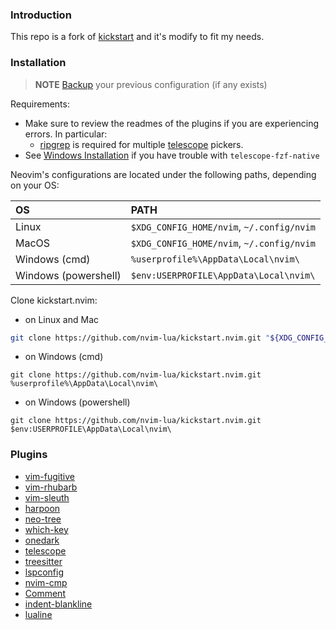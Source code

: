 ### Introduction

This repo is a fork of [kickstart](https://github.com/nvim-lua/kickstart.nvim.git) and it's modify to fit my needs.

### Installation

> **NOTE** 
> [Backup](#FAQ) your previous configuration (if any exists)

Requirements:
* Make sure to review the readmes of the plugins if you are experiencing errors. In particular:
  * [ripgrep](https://github.com/BurntSushi/ripgrep#installation) is required for multiple [telescope](https://github.com/nvim-telescope/telescope.nvim#suggested-dependencies) pickers.
* See [Windows Installation](#Windows-Installation) if you have trouble with `telescope-fzf-native`

Neovim's configurations are located under the following paths, depending on your OS:

| OS | PATH |
| :- | :--- |
| Linux | `$XDG_CONFIG_HOME/nvim`, `~/.config/nvim` |
| MacOS | `$XDG_CONFIG_HOME/nvim`, `~/.config/nvim` |
| Windows (cmd)| `%userprofile%\AppData\Local\nvim\` |
| Windows (powershell)| `$env:USERPROFILE\AppData\Local\nvim\` |

Clone kickstart.nvim:

- on Linux and Mac
```sh
git clone https://github.com/nvim-lua/kickstart.nvim.git "${XDG_CONFIG_HOME:-$HOME/.config}"/nvim
```

- on Windows (cmd)
```
git clone https://github.com/nvim-lua/kickstart.nvim.git %userprofile%\AppData\Local\nvim\ 
```

- on Windows (powershell)
```
git clone https://github.com/nvim-lua/kickstart.nvim.git $env:USERPROFILE\AppData\Local\nvim\ 
```
### Plugins

* [vim-fugitive](https://github.com/tpope/vim-fugitive.git)
* [vim-rhubarb](https://github.com/tpope/vim-rhubarb.git)
* [vim-sleuth](https://github.com/tpope/vim-sleuth.git)
* [harpoon](https://github.com/ThePrimeagen/harpoon.git)
* [neo-tree](https://github.com/nvim-neo-tree/neo-tree.nvim.git)
* [which-key](https://github.com/folke/which-key.nvim.git)
* [onedark](https://github.com/navarasu/onedark.nvim.git)
* [telescope](https://github.com/nvim-telescope/telescope.nvim.git)
* [treesitter](https://github.com/nvim-treesitter/nvim-treesitter.git)
* [lspconfig](https://github.com/neovim/nvim-lspconfig.git)
* [nvim-cmp](https://github.com/hrsh7th/nvim-cmp.git)
* [Comment](https://github.com/numToStr/Comment.nvim.git)
* [indent-blankline](https://github.com/lukas-reineke/indent-blankline.nvim.git)
* [lualine](https://github.com/nvim-lualine/lualine.nvim.git)


